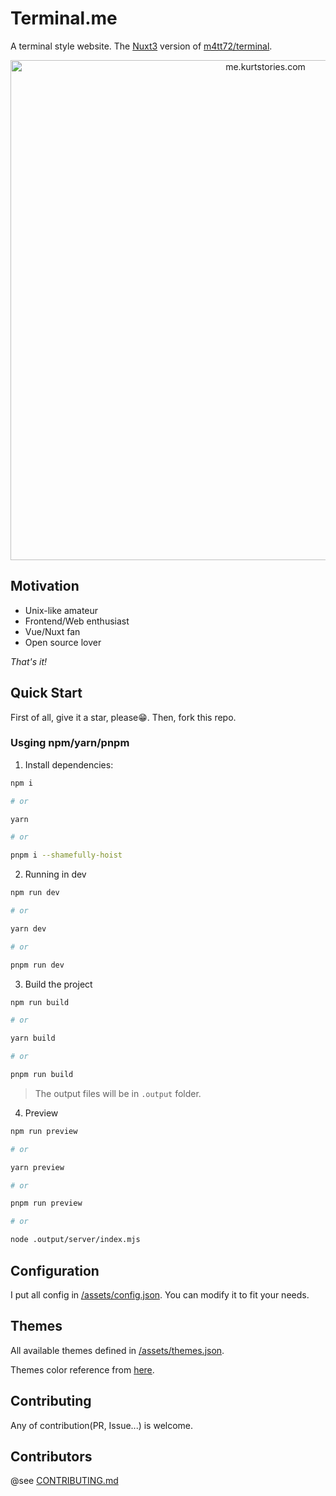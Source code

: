 # Terminal.me

A terminal style website. The [Nuxt3](https://v3.nuxtjs.org/) version of [m4tt72/terminal](https://github.com/m4tt72/terminal).

<p align="center">
  <img src="https://user-images.githubusercontent.com/32745146/198423735-d7615739-6317-4871-ba41-ddf139f7c0d7.png" alt="me.kurtstories.com" width="800" />
</p>

## Motivation

- Unix-like amateur
- Frontend/Web enthusiast
- Vue/Nuxt fan
- Open source lover

*That's it!*

## Quick Start

First of all, give it a star, please😁. Then, fork this repo.

### Usging npm/yarn/pnpm

1. Install dependencies:

```sh
npm i

# or

yarn

# or

pnpm i --shamefully-hoist
```

2. Running in dev

```sh
npm run dev

# or

yarn dev

# or

pnpm run dev
```

3. Build the project

```sh
npm run build

# or

yarn build

# or

pnpm run build
```

> The output files will be in `.output` folder.

4. Preview

```sh
npm run preview

# or 

yarn preview

# or

pnpm run preview

# or

node .output/server/index.mjs
```

## Configuration

I put all config in [/assets/config.json](/assets/config.json). You can modify it to fit your needs.

## Themes

All available themes defined in [/assets/themes.json](/assets/themes.json).

Themes color reference from [here](https://gogh-co.github.io/Gogh/).
## Contributing

Any of contribution(PR, Issue...) is welcome.

## Contributors

@see [CONTRIBUTING.md](/CONTRIBUTING.md)
